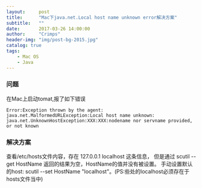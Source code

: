 ```yaml
---
layout:     post
title:      "Mac下java.net.Local host name unknown error解决方案"
subtitle:   ""
date:       2017-03-26 14:00:00
author:     "Crimps"
header-img: "img/post-bg-2015.jpg"
catalog: true
tags:
    - Mac OS
    - Java
---
```

### 问题
在Mac上启动tomat,报了如下错误
```
Error:Exception thrown by the agent:
java.net.MalformedURLException:Local host name unknown:
java.net.UnknownHostException:XXX:XXX:nodename nor servname provided, or not known
```
### 解决方案
查看/etc/hosts文件内容，存在 127.0.0.1 localhost 这条信息，
但是通过 scutil --get HostName 返回的结果为空，HostName的值并没有被设置。
手动设置默认的host: scutil --set HostName "localhost"。(PS:些处的localhost必须存在于hosts文件当中)